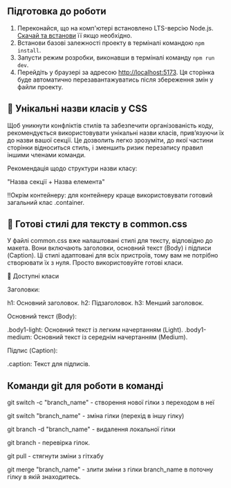 ## Підготовка до роботи

1. Переконайся, що на комп'ютері встановлено LTS-версію Node.js.
   [Скачай та встанови](https://nodejs.org/en/) її якщо необхідно.
2. Встанови базові залежності проекту в терміналі командою `npm install`.
3. Запусти режим розробки, виконавши в терміналі команду `npm run dev`.
4. Перейдіть у браузері за адресою
   [http://localhost:5173](http://localhost:5173). Ця сторінка буде автоматично
   перезавантажуватись після збереження змін у файли проекту.

## 🔑 Унікальні назви класів у CSS

Щоб уникнути конфліктів стилів та забезпечити організованість коду, рекомендується використовувати унікальні назви класів, прив’язуючи їх до назви вашої секції. Це дозволить легко зрозуміти, до якої частини сторінки відноситься стиль, і зменшить ризик перезапису правил іншими членами команди.

Рекомендація щодо структури назви класу:

"Назва секції + Назва елемента"

!!Окрім контейнеру: для контейнеру краще використовувати готовий загальний клас .container.

## 📌 Готові стилі для тексту в common.css
У файлі common.css вже налаштовані стилі для тексту, відповідно до макета. Вони включають заголовки, основний текст (Body) і підписи (Caption). Ці стилі адаптовані для всіх пристроїв, тому вам не потрібно створювати їх з нуля. Просто використовуйте готові класи.

🎨 Доступні класи

Заголовки:

h1: Основний заголовок.
h2: Підзаголовок.
h3: Менший заголовок.

Основний текст (Body):

.body1-light: Основний текст із легким начертанням (Light).
.body1-medium: Основний текст із середнім начертанням (Medium).

Підпис (Caption):

.caption: Текст для підписів.

## Команди git для роботи в команді

git switch -c "branch_name" - створення нової гілки з переходом в неї

git switch "branch_name"    - зміна гілки (перехід в іншу гілку)

git branch -d "branch_name" - видалення локальної гілки

git branch                  - перевірка гілок.

git pull                    - стягнути зміни з гітхабу

git merge "branch_name"     - злити зміни з гілки branch_name в поточну гілку в якій знаходитесь.
